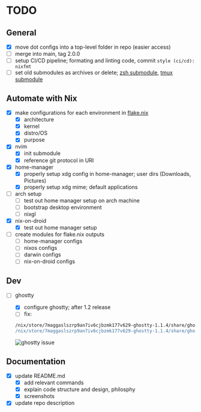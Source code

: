 # TODO

## General

- [x] move dot configs into a top-level folder in repo (easier access)
- [ ] merge into main, tag 2.0.0
- [ ] setup CI/CD pipeline; formating and linting code, commit `style (ci/cd): nixfmt`
- [ ] set old submodules as archives or delete; [zsh submodule](https://github.com/nooneknowspeter/zsh), [tmux submodule](https://github.com/nooneknowspeter/tmux)

## Automate with Nix

- [x] make configurations for each environment in [flake.nix](./flake.nix)
    - [x] architecture
    - [x] kernel
    - [x] distro/OS
    - [x] purpose

- [x] nvim
    - [x] init submodule
    - [x] reference git protocol in URI

- [x] home-manager
    - [x] properly setup xdg config in home-manager; user dirs (Downloads, Pictures)
    - [x] properly setup xdg mime; default applications

- [ ] arch setup
    - [ ] test out home manager setup on arch machine
    - [ ] bootstrap desktop environment
    - [ ] nixgl

- [x] nix-on-droid
    - [x] test out home manager setup

- [ ] create modules for flake.nix outputs
    - [ ] home-manager configs
    - [ ] nixos configs
    - [ ] darwin configs
    - [ ] nix-on-droid configs

## Dev

- [ ] ghostty
    - [x] configure ghostty; after 1.2 release
    - [ ] fix:
    
    ```sh
    /nix/store/7maggaslszrp9an7iv6cjbzmk177v629-ghostty-1.1.4/share/ghostty/shell-integration/zsh/ghostty-integration:142: defining function based on alias `sudo'
    /nix/store/7maggaslszrp9an7iv6cjbzmk177v629-ghostty-1.1.4/share/ghostty/shell-integration/zsh/ghostty-integration:226: parse error near `()'
    ```
    
    ![ghostty issue](https://i.imgur.com/bLFGKFV.png)

## Documentation

- [x] update README.md
    - [x] add relevant commands
    - [x] explain code structure and design, philosphy
    - [x] screenshots
- [x] update repo description
